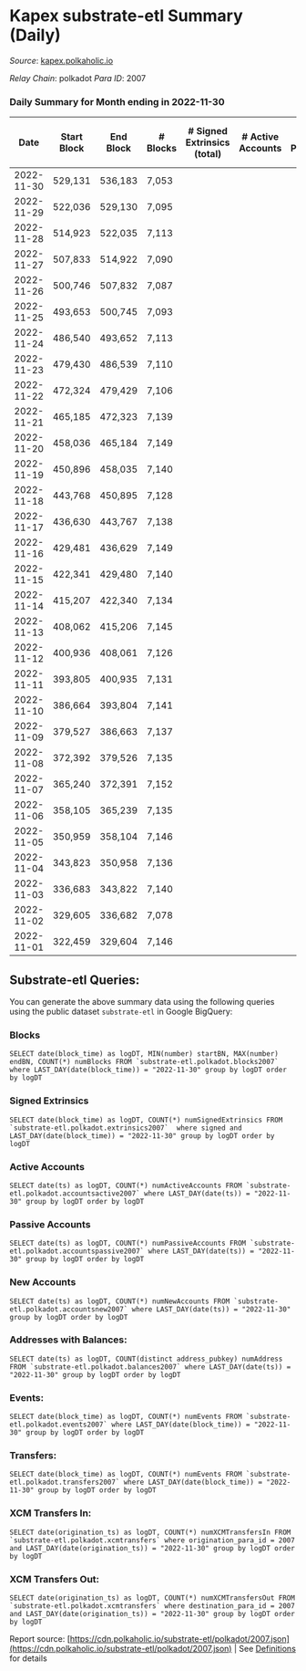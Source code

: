 # Kapex substrate-etl Summary (Daily)

_Source_: [kapex.polkaholic.io](https://kapex.polkaholic.io)

*Relay Chain*: polkadot
*Para ID*: 2007



### Daily Summary for Month ending in 2022-11-30


| Date | Start Block | End Block | # Blocks | # Signed Extrinsics (total) | # Active Accounts | # Passive | # New | # Addresses with Balances | # Events | # Transfers | # XCM Transfers In | # XCM Transfers Out | Issues | 
| ---- | ----------- | --------- | -------- | --------------------------- | ----------------- | --------- | ----- | ------------------------- | -------- | ----------- | ------------------ | ------------------- | ------ |
| 2022-11-30 | 529,131 | 536,183 | 7,053 |  |  |  |  | 3 | 14,110 |   |   |   |  |
| 2022-11-29 | 522,036 | 529,130 | 7,095 |  |  |  |  |  | 14,193 |   |   |   |  |
| 2022-11-28 | 514,923 | 522,035 | 7,113 |  |  |  |  |  | 14,230 |   |   |   |  |
| 2022-11-27 | 507,833 | 514,922 | 7,090 |  |  |  |  |  | 14,184 |   |   |   |  |
| 2022-11-26 | 500,746 | 507,832 | 7,087 |  |  |  |  |  | 14,178 |   |   |   |  |
| 2022-11-25 | 493,653 | 500,745 | 7,093 |  |  |  |  |  | 14,190 |   |   |   |  |
| 2022-11-24 | 486,540 | 493,652 | 7,113 |  |  |  |  |  | 14,230 |   |   |   |  |
| 2022-11-23 | 479,430 | 486,539 | 7,110 |  |  |  |  |  | 14,224 |   |   |   |  |
| 2022-11-22 | 472,324 | 479,429 | 7,106 |  |  |  |  |  | 14,216 |   |   |   |  |
| 2022-11-21 | 465,185 | 472,323 | 7,139 |  |  |  |  |  | 14,282 |   |   |   |  |
| 2022-11-20 | 458,036 | 465,184 | 7,149 |  |  |  |  |  | 14,302 |   |   |   |  |
| 2022-11-19 | 450,896 | 458,035 | 7,140 |  |  |  |  |  | 14,284 |   |   |   |  |
| 2022-11-18 | 443,768 | 450,895 | 7,128 |  |  |  |  |  | 14,260 |   |   |   |  |
| 2022-11-17 | 436,630 | 443,767 | 7,138 |  |  |  |  |  | 14,280 |   |   |   |  |
| 2022-11-16 | 429,481 | 436,629 | 7,149 |  |  |  |  |  | 14,302 |   |   |   |  |
| 2022-11-15 | 422,341 | 429,480 | 7,140 |  |  |  |  |  | 14,284 |   |   |   |  |
| 2022-11-14 | 415,207 | 422,340 | 7,134 |  |  |  |  |  | 14,272 |   |   |   |  |
| 2022-11-13 | 408,062 | 415,206 | 7,145 |  |  |  |  |  | 14,294 |   |   |   |  |
| 2022-11-12 | 400,936 | 408,061 | 7,126 |  |  |  |  |  | 14,256 |   |   |   |  |
| 2022-11-11 | 393,805 | 400,935 | 7,131 |  |  |  |  |  | 14,266 |   |   |   |  |
| 2022-11-10 | 386,664 | 393,804 | 7,141 |  |  |  |  |  | 14,286 |   |   |   |  |
| 2022-11-09 | 379,527 | 386,663 | 7,137 |  |  |  |  |  | 14,278 |   |   |   |  |
| 2022-11-08 | 372,392 | 379,526 | 7,135 |  |  |  |  |  | 14,274 |   |   |   |  |
| 2022-11-07 | 365,240 | 372,391 | 7,152 |  |  |  |  |  | 14,308 |   |   |   |  |
| 2022-11-06 | 358,105 | 365,239 | 7,135 |  |  |  |  |  | 14,274 |   |   |   |  |
| 2022-11-05 | 350,959 | 358,104 | 7,146 |  |  |  |  |  | 14,296 |   |   |   |  |
| 2022-11-04 | 343,823 | 350,958 | 7,136 |  |  |  |  |  | 14,275 |   |   |   |  |
| 2022-11-03 | 336,683 | 343,822 | 7,140 |  |  |  |  |  | 14,284 |   |   |   |  |
| 2022-11-02 | 329,605 | 336,682 | 7,078 |  |  |  |  |  | 14,160 |   |   |   |  |
| 2022-11-01 | 322,459 | 329,604 | 7,146 |  |  |  |  |  | 14,296 |   |   |   |  |

## Substrate-etl Queries:
You can generate the above summary data using the following queries using the public dataset `substrate-etl` in Google BigQuery:


### Blocks
```
SELECT date(block_time) as logDT, MIN(number) startBN, MAX(number) endBN, COUNT(*) numBlocks FROM `substrate-etl.polkadot.blocks2007`  where LAST_DAY(date(block_time)) = "2022-11-30" group by logDT order by logDT
```


### Signed Extrinsics
```
SELECT date(block_time) as logDT, COUNT(*) numSignedExtrinsics FROM `substrate-etl.polkadot.extrinsics2007`  where signed and LAST_DAY(date(block_time)) = "2022-11-30" group by logDT order by logDT
```


### Active Accounts
```
SELECT date(ts) as logDT, COUNT(*) numActiveAccounts FROM `substrate-etl.polkadot.accountsactive2007` where LAST_DAY(date(ts)) = "2022-11-30" group by logDT order by logDT
```


### Passive Accounts
```
SELECT date(ts) as logDT, COUNT(*) numPassiveAccounts FROM `substrate-etl.polkadot.accountspassive2007` where LAST_DAY(date(ts)) = "2022-11-30" group by logDT order by logDT
```


### New Accounts
```
SELECT date(ts) as logDT, COUNT(*) numNewAccounts FROM `substrate-etl.polkadot.accountsnew2007` where LAST_DAY(date(ts)) = "2022-11-30" group by logDT order by logDT
```


### Addresses with Balances:
```
SELECT date(ts) as logDT, COUNT(distinct address_pubkey) numAddress FROM `substrate-etl.polkadot.balances2007` where LAST_DAY(date(ts)) = "2022-11-30" group by logDT order by logDT
```


### Events:
```
SELECT date(block_time) as logDT, COUNT(*) numEvents FROM `substrate-etl.polkadot.events2007` where LAST_DAY(date(block_time)) = "2022-11-30" group by logDT order by logDT
```


### Transfers:
```
SELECT date(block_time) as logDT, COUNT(*) numEvents FROM `substrate-etl.polkadot.transfers2007` where LAST_DAY(date(block_time)) = "2022-11-30" group by logDT order by logDT
```


### XCM Transfers In:
```
SELECT date(origination_ts) as logDT, COUNT(*) numXCMTransfersIn FROM `substrate-etl.polkadot.xcmtransfers` where origination_para_id = 2007 and LAST_DAY(date(origination_ts)) = "2022-11-30" group by logDT order by logDT
```


### XCM Transfers Out:
```
SELECT date(origination_ts) as logDT, COUNT(*) numXCMTransfersOut FROM `substrate-etl.polkadot.xcmtransfers` where destination_para_id = 2007 and LAST_DAY(date(origination_ts)) = "2022-11-30" group by logDT order by logDT
```



Report source: [https://cdn.polkaholic.io/substrate-etl/polkadot/2007.json](https://cdn.polkaholic.io/substrate-etl/polkadot/2007.json) | See [Definitions](/DEFINITIONS.md) for details
